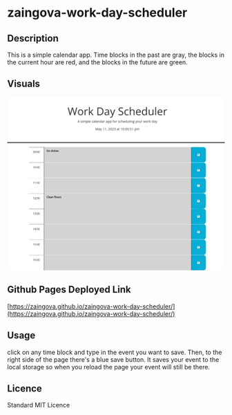 # zaingova-work-day-scheduler

## Description

This is a simple calendar app. Time blocks in the past are gray, the blocks in the current hour are red, and the blocks in the future are green.

## Visuals

![sample web app image](./assets/images/sample.png)

## Github Pages Deployed Link

[https://zaingova.github.io/zaingova-work-day-scheduler/](https://zaingova.github.io/zaingova-work-day-scheduler/)

## Usage

click on any time block and type in the event you want to save. Then, to the right side of the page there's a blue save button. It saves your event to the local storage so when you reload the page your event will still be there.

## Licence

Standard MIT Licence